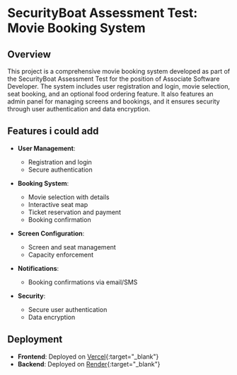# SecurityBoat Assessment Test: Movie Booking System

## Overview

This project is a comprehensive movie booking system developed as part of the SecurityBoat Assessment Test for the position of Associate Software Developer. The system includes user registration and login, movie selection, seat booking, and an optional food ordering feature. It also features an admin panel for managing screens and bookings, and it ensures security through user authentication and data encryption.

## Features i could add

- **User Management**:
  - Registration and login
  - Secure authentication

- **Booking System**:
  - Movie selection with details
  - Interactive seat map
  - Ticket reservation and payment
  - Booking confirmation

- **Screen Configuration**:
  - Screen and seat management
  - Capacity enforcement


- **Notifications**:
  - Booking confirmations via email/SMS

- **Security**:
  - Secure user authentication
  - Data encryption

## Deployment

- **Frontend**: Deployed on [Vercel](https://movie-app-self-five.vercel.app/home){:target="_blank"}
- **Backend**: Deployed on [Render](https://movie-app-backend-1-xpdl.onrender.com/){:target="_blank"}






